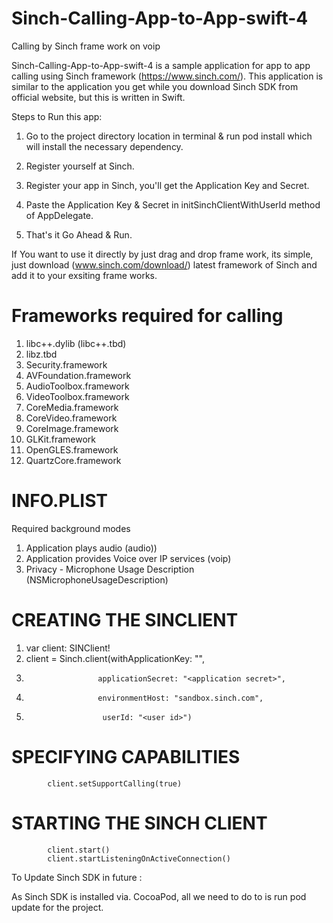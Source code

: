 # Sinch-Calling-App-to-App-swift-4
Calling by Sinch frame work on voip

Sinch-Calling-App-to-App-swift-4 is a sample application for app to app calling using Sinch framework (https://www.sinch.com/). This application is similar to the application you get while you download Sinch SDK from official website, but this is written in Swift.

Steps to Run this app:

1) Go to the project directory location in terminal & run pod install which will install the necessary dependency.

2) Register yourself at Sinch.

3) Register your app in Sinch, you'll get the Application Key and Secret.

4) Paste the Application Key & Secret in initSinchClientWithUserId method of AppDelegate.

5) That's it Go Ahead & Run.


If You want to use it directly by just drag and drop frame work, its simple, just download (www.sinch.com/download/) latest framework of Sinch and add it to your exsiting frame works.

# Frameworks required for calling
1) libc++.dylib (libc++.tbd)
2) libz.tbd
3) Security.framework
4) AVFoundation.framework
5) AudioToolbox.framework
6) VideoToolbox.framework
7) CoreMedia.framework
8) CoreVideo.framework 
9) CoreImage.framework
10) GLKit.framework
11) OpenGLES.framework
12) QuartzCore.framework

# INFO.PLIST
Required background modes 
1) Application plays audio (audio))
2) Application provides Voice over IP services (voip)
3) Privacy - Microphone Usage Description (NSMicrophoneUsageDescription)

# CREATING THE SINCLIENT

 1) var client: SINClient!
 2) client = Sinch.client(withApplicationKey: "<application key>",
 3)                     applicationSecret: "<application secret>",
 4)                     environmentHost: "sandbox.sinch.com",
 5)                      userId: "<user id>")


# SPECIFYING CAPABILITIES
            client.setSupportCalling(true)

# STARTING THE SINCH CLIENT
            client.start()
            client.startListeningOnActiveConnection()


To Update Sinch SDK in future :

As Sinch SDK is installed via. CocoaPod, all we need to do to is run pod update for the project.




